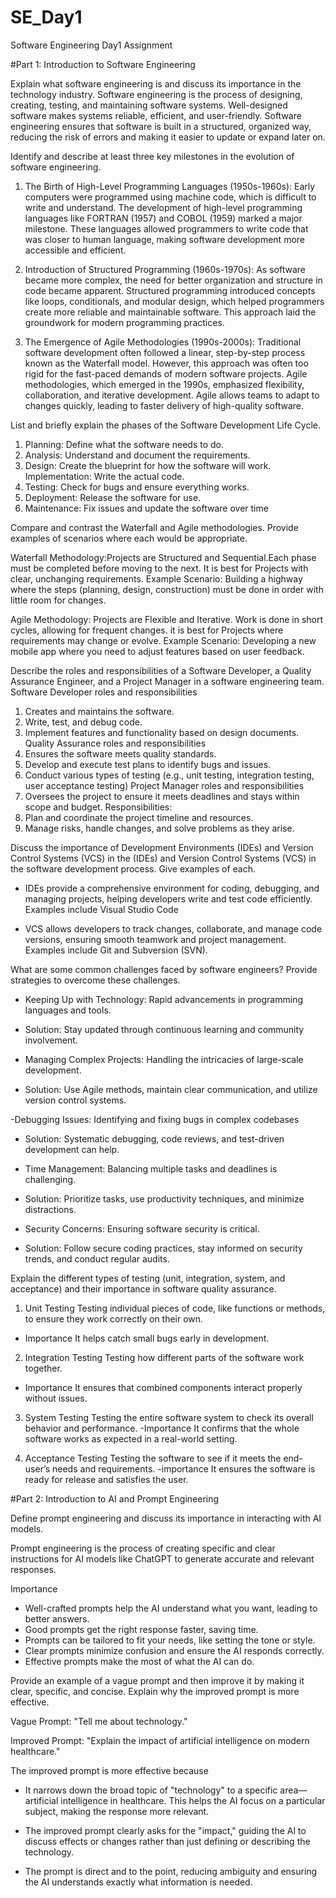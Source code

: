 # SE_Day1
Software Engineering Day1 Assignment

#Part 1: Introduction to Software Engineering

Explain what software engineering is and discuss its importance in the technology industry.
Software engineering is the process of designing, creating, testing, and maintaining software systems. 
Well-designed software makes systems reliable, efficient, and user-friendly. Software engineering ensures that software is built in a structured, organized way, reducing the risk of errors and making it easier to update or expand later on.

Identify and describe at least three key milestones in the evolution of software engineering.
1. The Birth of High-Level Programming Languages (1950s-1960s):
Early computers were programmed using machine code, which is difficult to write and understand. The development of high-level programming languages like FORTRAN (1957) and COBOL (1959) marked a major milestone. These languages allowed programmers to write code that was closer to human language, making software development more accessible and efficient.

2. Introduction of Structured Programming (1960s-1970s):
As software became more complex, the need for better organization and structure in code became apparent. Structured programming introduced concepts like loops, conditionals, and modular design, which helped programmers create more reliable and maintainable software. This approach laid the groundwork for modern programming practices.

3. The Emergence of Agile Methodologies (1990s-2000s):
Traditional software development often followed a linear, step-by-step process known as the Waterfall model. However, this approach was often too rigid for the fast-paced demands of modern software projects. Agile methodologies, which emerged in the 1990s, emphasized flexibility, collaboration, and iterative development. Agile allows teams to adapt to changes quickly, leading to faster delivery of high-quality software.

List and briefly explain the phases of the Software Development Life Cycle.
1. Planning: Define what the software needs to do.
2. Analysis: Understand and document the requirements.
3. Design: Create the blueprint for how the software will work.
Implementation: Write the actual code.
4. Testing: Check for bugs and ensure everything works.
5. Deployment: Release the software for use.
6. Maintenance: Fix issues and update the software over time

Compare and contrast the Waterfall and Agile methodologies. Provide examples of scenarios where each would be appropriate.

Waterfall Methodology:Projects are Structured and Sequential.Each phase must be completed before moving to the next.
It is best for Projects with clear, unchanging requirements.
Example Scenario: Building a highway where the steps (planning, design, construction) must be done in order with little room for changes.

Agile Methodology: Projects are Flexible and Iterative. Work is done in short cycles, allowing for frequent changes.
it is best for Projects where requirements may change or evolve.
Example Scenario: Developing a new mobile app where you need to adjust features based on user feedback.

Describe the roles and responsibilities of a Software Developer, a Quality Assurance Engineer, and a Project Manager in a software engineering team.
Software Developer roles and responsibilities 
1. Creates and maintains the software.
2. Write, test, and debug code.
3. Implement features and functionality based on design documents.
Quality Assurance roles and responsibilities
1. Ensures the software meets quality standards.
2. Develop and execute test plans to identify bugs and issues.
3. Conduct various types of testing (e.g., unit testing, integration testing, user acceptance testing)
Project Manager roles and responsibilities
1. Oversees the project to ensure it meets deadlines and stays within scope and budget.
Responsibilities:
2. Plan and coordinate the project timeline and resources.
3. Manage risks, handle changes, and solve problems as they arise.

 Discuss the importance of  Development Environments (IDEs) and Version Control Systems (VCS) in the (IDEs) and Version Control Systems (VCS) in the software development process. Give examples of each.
 
- IDEs provide a comprehensive environment for coding, debugging, and managing projects, helping developers write and test code efficiently. Examples include Visual Studio Code

- VCS allows developers to track changes, collaborate, and manage code versions, ensuring smooth teamwork and project management. Examples include Git and Subversion (SVN).


What are some common challenges faced by software engineers? Provide strategies to overcome these challenges.
- Keeping Up with Technology: Rapid advancements in programming languages and tools.
- Solution: Stay updated through continuous learning and community involvement.

- Managing Complex Projects: Handling the intricacies of large-scale development.
- Solution: Use Agile methods, maintain clear communication, and utilize version control systems.

-Debugging Issues: Identifying and fixing bugs in complex codebases
- Solution: Systematic debugging, code reviews, and test-driven development can help.
- Time Management: Balancing multiple tasks and deadlines is challenging.
- Solution: Prioritize tasks, use productivity techniques, and minimize distractions.

- Security Concerns: Ensuring software security is critical.
- Solution: Follow secure coding practices, stay informed on security trends, and conduct regular audits.

Explain the different types of testing (unit, integration, system, and acceptance) and their importance in software quality assurance.
1. Unit Testing
 Testing individual pieces of code, like functions or methods, to ensure they work correctly on their own.
- Importance 
It helps catch small bugs early in development.

2. Integration Testing
Testing how different parts of the software work together.
- Importance 
It ensures that combined components interact properly without issues.

3. System Testing
Testing the entire software system to check its overall behavior and performance.
-Importance 
It confirms that the whole software works as expected in a real-world setting.

4. Acceptance Testing
Testing the software to see if it meets the end-user’s needs and requirements.
-importance
It ensures the software is ready for release and satisfies the user.


#Part 2: Introduction to AI and Prompt Engineering


Define prompt engineering and discuss its importance in interacting with AI models.

Prompt engineering is the process of creating specific and clear instructions for AI models like ChatGPT to generate accurate and relevant responses.

Importance
- Well-crafted prompts help the AI understand what you want, leading to better answers.
- Good prompts get the right response faster, saving time.
- Prompts can be tailored to fit your needs, like setting the tone or style.
- Clear prompts minimize confusion and ensure the AI responds correctly.
- Effective prompts make the most of what the AI can do.

Provide an example of a vague prompt and then improve it by making it clear, specific, and concise. Explain why the improved prompt is more effective.

Vague Prompt:
"Tell me about technology."

Improved Prompt:
"Explain the impact of artificial intelligence on modern healthcare."

The improved prompt is more effective because
- It narrows down the broad topic of "technology" to a specific area—artificial intelligence in healthcare. This helps the AI focus on a particular subject, making the response more relevant.

- The improved prompt clearly asks for the "impact," guiding the AI to discuss effects or changes rather than just defining or describing the technology.

- The prompt is direct and to the point, reducing ambiguity and ensuring the AI understands exactly what information is needed.
